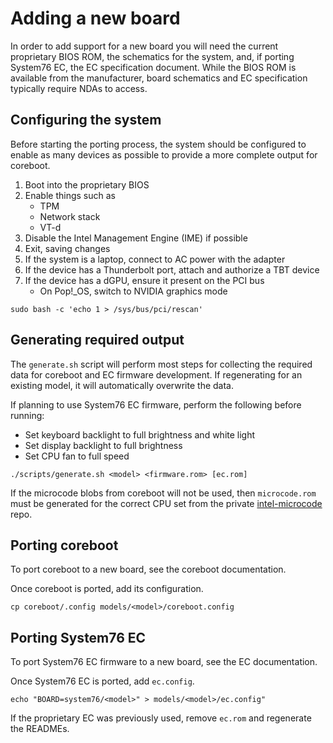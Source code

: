 # Adding a new board

In order to add support for a new board you will need the current proprietary
BIOS ROM, the schematics for the system, and, if porting System76 EC, the EC
specification document. While the BIOS ROM is available from the manufacturer,
board schematics and EC specification typically require NDAs to access.

## Configuring the system

Before starting the porting process, the system should be configured to
enable as many devices as possible to provide a more complete output for
coreboot.

1. Boot into the proprietary BIOS
2. Enable things such as
    - TPM
    - Network stack
    - VT-d
3. Disable the Intel Management Engine (IME) if possible
4. Exit, saving changes
5. If the system is a laptop, connect to AC power with the adapter
6. If the device has a Thunderbolt port, attach and authorize a TBT device
7. If the device has a dGPU, ensure it present on the PCI bus
    - On Pop!\_OS, switch to NVIDIA graphics mode

```
sudo bash -c 'echo 1 > /sys/bus/pci/rescan'
```

## Generating required output

The `generate.sh` script will perform most steps for collecting the required
data for coreboot and EC firmware development. If regenerating for an existing
model, it will automatically overwrite the data.

If planning to use System76 EC firmware, perform the following before running:
- Set keyboard backlight to full brightness and white light
- Set display backlight to full brightness
- Set CPU fan to full speed

```
./scripts/generate.sh <model> <firmware.rom> [ec.rom]
```

If the microcode blobs from coreboot will not be used, then `microcode.rom`
must be generated for the correct CPU set from the private [intel-microcode]
repo.

## Porting coreboot

To port coreboot to a new board, see the coreboot documentation.

Once coreboot is ported, add its configuration.

```
cp coreboot/.config models/<model>/coreboot.config
```

## Porting System76 EC

To port System76 EC firmware to a new board, see the EC documentation.

Once System76 EC is ported, add `ec.config`.

```
echo "BOARD=system76/<model>" > models/<model>/ec.config"
```

If the proprietary EC was previously used, remove `ec.rom` and regenerate the
READMEs.

[intel-microcode]: https://github.com/system76/intel-microcode
